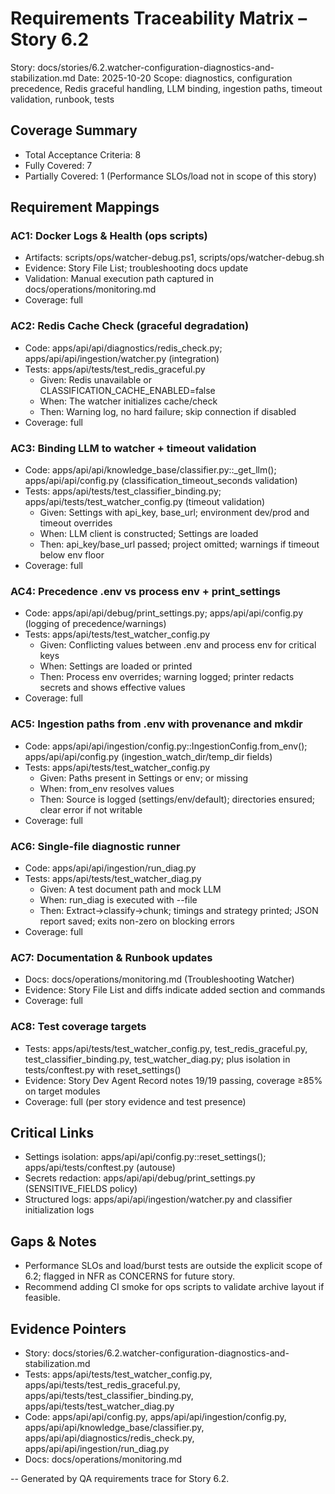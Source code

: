 # Requirements Traceability Matrix – Story 6.2

Story: docs/stories/6.2.watcher-configuration-diagnostics-and-stabilization.md
Date: 2025-10-20
Scope: diagnostics, configuration precedence, Redis graceful handling, LLM binding, ingestion paths, timeout validation, runbook, tests

## Coverage Summary
- Total Acceptance Criteria: 8
- Fully Covered: 7
- Partially Covered: 1 (Performance SLOs/load not in scope of this story)

## Requirement Mappings

### AC1: Docker Logs & Health (ops scripts)
- Artifacts: scripts/ops/watcher-debug.ps1, scripts/ops/watcher-debug.sh
- Evidence: Story File List; troubleshooting docs update
- Validation: Manual execution path captured in docs/operations/monitoring.md
- Coverage: full

### AC2: Redis Cache Check (graceful degradation)
- Code: apps/api/api/diagnostics/redis_check.py; apps/api/api/ingestion/watcher.py (integration)
- Tests: apps/api/tests/test_redis_graceful.py
  - Given: Redis unavailable or CLASSIFICATION_CACHE_ENABLED=false
  - When: The watcher initializes cache/check
  - Then: Warning log, no hard failure; skip connection if disabled
- Coverage: full

### AC3: Binding LLM to watcher + timeout validation
- Code: apps/api/api/knowledge_base/classifier.py::_get_llm(); apps/api/api/config.py (classification_timeout_seconds validation)
- Tests: apps/api/tests/test_classifier_binding.py; apps/api/tests/test_watcher_config.py (timeout validation)
  - Given: Settings with api_key, base_url; environment dev/prod and timeout overrides
  - When: LLM client is constructed; Settings are loaded
  - Then: api_key/base_url passed; project omitted; warnings if timeout below env floor
- Coverage: full

### AC4: Precedence .env vs process env + print_settings
- Code: apps/api/api/debug/print_settings.py; apps/api/api/config.py (logging of precedence/warnings)
- Tests: apps/api/tests/test_watcher_config.py
  - Given: Conflicting values between .env and process env for critical keys
  - When: Settings are loaded or printed
  - Then: Process env overrides; warning logged; printer redacts secrets and shows effective values
- Coverage: full

### AC5: Ingestion paths from .env with provenance and mkdir
- Code: apps/api/api/ingestion/config.py::IngestionConfig.from_env(); apps/api/api/config.py (ingestion_watch_dir/temp_dir fields)
- Tests: apps/api/tests/test_watcher_config.py
  - Given: Paths present in Settings or env; or missing
  - When: from_env resolves values
  - Then: Source is logged (settings/env/default); directories ensured; clear error if not writable
- Coverage: full

### AC6: Single-file diagnostic runner
- Code: apps/api/api/ingestion/run_diag.py
- Tests: apps/api/tests/test_watcher_diag.py
  - Given: A test document path and mock LLM
  - When: run_diag is executed with --file
  - Then: Extract→classify→chunk; timings and strategy printed; JSON report saved; exits non-zero on blocking errors
- Coverage: full

### AC7: Documentation & Runbook updates
- Docs: docs/operations/monitoring.md (Troubleshooting Watcher)
- Evidence: Story File List and diffs indicate added section and commands
- Coverage: full

### AC8: Test coverage targets
- Tests: apps/api/tests/test_watcher_config.py, test_redis_graceful.py, test_classifier_binding.py, test_watcher_diag.py; plus isolation in tests/conftest.py with reset_settings()
- Evidence: Story Dev Agent Record notes 19/19 passing, coverage ≥85% on target modules
- Coverage: full (per story evidence and test presence)

## Critical Links
- Settings isolation: apps/api/api/config.py::reset_settings(); apps/api/tests/conftest.py (autouse)
- Secrets redaction: apps/api/api/debug/print_settings.py (SENSITIVE_FIELDS policy)
- Structured logs: apps/api/api/ingestion/watcher.py and classifier initialization logs

## Gaps & Notes
- Performance SLOs and load/burst tests are outside the explicit scope of 6.2; flagged in NFR as CONCERNS for future story.
- Recommend adding CI smoke for ops scripts to validate archive layout if feasible.

## Evidence Pointers
- Story: docs/stories/6.2.watcher-configuration-diagnostics-and-stabilization.md
- Tests: apps/api/tests/test_watcher_config.py, apps/api/tests/test_redis_graceful.py, apps/api/tests/test_classifier_binding.py, apps/api/tests/test_watcher_diag.py
- Code: apps/api/api/config.py, apps/api/api/ingestion/config.py, apps/api/api/knowledge_base/classifier.py, apps/api/api/diagnostics/redis_check.py, apps/api/api/ingestion/run_diag.py
- Docs: docs/operations/monitoring.md

--
Generated by QA requirements trace for Story 6.2.

